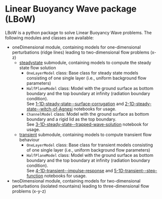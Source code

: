 # Linear Buoyancy Wave package (LBoW)
LBoW is a python package to solve Linear Buoyancy Wave problems. The following modules and classes are available:
- oneDimensional module, containing models for one-dimensional perturbations (ridge lines) leading to two-dimensional flow problems (x-z)
  - [steadystate](steadystate.py) submodule, containing models to compute the steady state flow solution
    - `OneLayerModel` class: Base class for steady state models consisting of one single layer (i.e., uniform background flow parameters)
    - `HalfPlaneModel` class: Model with the ground surface as bottom boundary and the top boundary at infinity (radiation boundary condition).  
    See [1-1D-steady-state--surface-corrugation](../notebooks/1-1D-steady-state--surface-corrugation.ipynb) and [2-1D-steady-state--witch-of-Agnesi](../notebooks/2-1D-steady-state--witch-of-Agnesi.ipynb) notebooks for usage.
    - `ChannelModel` class: Model with the ground surface as bottom boundary and a rigid lid as the top boundary.  
    See [3-1D-steady-state--trapped-wave-solution](../notebooks/3-1D-steady-state--trapped-wave-solution.ipynb) notebook for usage.
  - [transient](transient.py) submodule, containing models to compute transient flow behaviour
    - `OneLayerModel` class: Base class for transient models consisting of one single layer (i.e., uniform background flow parameters)
    - `HalfPlaneModel` class: Model with the ground surface as bottom boundary and the top boundary at infinity (radiation boundary condition).  
    See [4-1D-transient--impulse-response](../notebooks/4-1D-transient--impulse-response.ipynb) and [5-1D-transient--step-function](../notebooks/5-1D-transient--step-function.ipynb) notebooks for usage.
- twoDimensional module, containing models for two-dimensional perturbations (isolated mountains) leading to three-dimensional flow problems (x-y-z)
